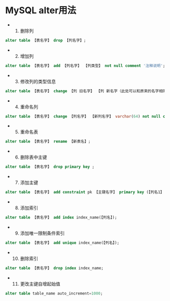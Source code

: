 
# MySQL alter用法

* 1. 删除列
```sql
alter table 【表名字】 drop 【列名字】;
```

* 2. 增加列
```sql
alter table 【表名字】 add 【列名字】 【列类型】 not null comment '注释说明';
```

* 3. 修改列的类型信息
```sql
alter table 【表名字】 change 【列 旧名字】 【列 新名字（此处可以和原来的名字相同）】 varchar(64) not null comment '注释说明';
```

* 4. 重命名列
```sql
alter table 【表名字】 change 【列名字】 【新列名字】 varchar(64) not null comment '注释说明';
```

* 5. 重命名表
```sql
alter table 【表名字】 rename 【新表名】;
```

* 6. 删除表中主键
```sql
alter table 【表名字】 drop primary key ;
```

* 7. 添加主键
```sql
alter table 【表名字】 add constraint pk 【主键名字】 primary key (【列名1】,【列名2】......)
```

* 8. 添加索引
```sql
alter table 【表名字】 add index index_name(【列名】);
```

* 9. 添加唯一限制条件索引
```sql
alter table 【表名字】 add unique index_name(【列名】);
```

* 10. 删除索引
```sql
alter table 【表名字】 drop index index_name;
```

* 11. 更改主键自增起始值
```sql
alter table table_name auto_increment=1000;
```